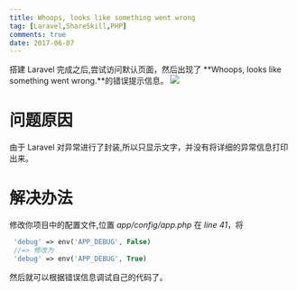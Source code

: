 ```yaml
---
title: Whoops, looks like something went wrong
tag: [Laravel,ShareSkill,PHP]
comments: true
date: 2017-06-07
---
```






搭建 Laravel 完成之后,尝试访问默认页面，然后出现了
**Whoops, looks like something went wrong.**的错误提示信息。
![](http://ww1.sinaimg.cn/large/d9e82fa4ly1fgcuuws5uxj211p064mxj.jpg)

# 问题原因

由于 Laravel 对异常进行了封装,所以只显示文字，并没有将详细的异常信息打印出来。

# 解决办法

修改你项目中的配置文件,位置 *app/config/app.php* 在 *line 41*，将

```php
 'debug' => env('APP_DEBUG', False)
 //=> 修改为
 'debug' => env('APP_DEBUG', True)
```

然后就可以根据错误信息调试自己的代码了。

